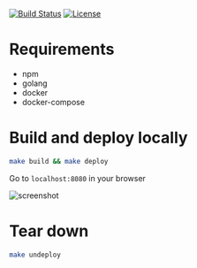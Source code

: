 [![Build Status](https://travis-ci.com/matrix-profile-foundation/matrixprofile-web.svg?branch=master)](https://travis-ci.com/matrix-profile-foundation/matrixprofile-web)
[![License](https://img.shields.io/badge/License-MIT-blue.svg)](https://opensource.org/licenses/MIT)

# Requirements
* npm
* golang
* docker
* docker-compose

# Build and deploy locally
```sh
make build && make deploy
```

Go to `localhost:8080` in your browser

![screenshot](https://github.com/matrix-profile-foundation/matrix-profiles/blob/master/screenshot.png)

# Tear down
```sh
make undeploy
```
